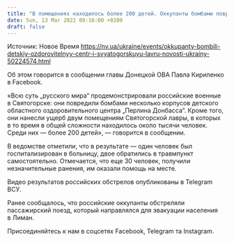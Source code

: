 ```yaml
---
title: "В помещениях находилось более 200 детей. Оккупанты бомбами повредили детский оздоровительный центр и Святогорскую лавру — Донецкая ОВА"
date: Sun, 13 Mar 2022 09:16:00 +0200
draft: false
---
```

Источник: Новое Время https://nv.ua/ukraine/events/okkupanty-bombili-detskiy-ozdorovitelnyy-centr-i-svyatogorskuyu-lavru-novosti-ukrainy-50224574.html


Об этом говорится в сообщении главы Донецкой ОВА Павла Кириленко в Facebook. 

«Всю суть „русского мира“ продемонстрировали российские военные в Святогорске: они повредили бомбами несколько корпусов детского областного оздоровительного центра „Перлина Донбасса“. Кроме того, они нанесли ущерб двум помещениям Святогорской лавры, в которых в то время в общей сложности находилось около тысячи человек. Среди них — более 200 детей», — говорится в сообщении.

В ведомстве отметили, что в результате — один человек был госпитализирован в больницу, двое обратились в травмпункт самостоятельно. Отмечается, что еще 30 человек, получили незначительные ранения, им оказали помощь ​​на месте. 

Видео результатов российских обстрелов опубликованы в Telegram ВСУ.

Ранее сообщалось, что российские оккупанты обстреляли пассажирский поезд, который направлялся для эвакуации населения в Лиман.

Присоединяйтесь к нам в соцсетях Facebook, Telegram та Instagram.
